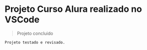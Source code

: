 <h1> Projeto Curso Alura realizado no VSCode</h1>

> Projeto concluido

```
Projeto testado e revisado.
```
